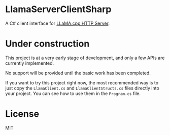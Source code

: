 # LlamaServerClientSharp

A C# client interface for [LLaMA.cpp HTTP Server](https://github.com/ggml-org/llama.cpp/blob/master/examples/server/README.md).

# Under construction

This project is at a very early stage of development, and only a few APIs are currently implemented.

No support will be provided until the basic work has been completed.

If you want to try this project right now, the most recommended way is to just copy the `LlamaClient.cs` and `LlamaClientStructs.cs` files directly into your project. You can see how to use them in the `Program.cs` file.

# License

MIT